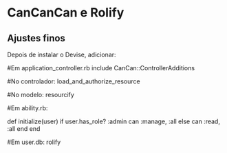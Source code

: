 CanCanCan e Rolify
==================

Ajustes finos
-------------

Depois de instalar o Devise, adicionar:

#Em application_controller.rb
include CanCan::ControllerAdditions

#No controlador:
load_and_authorize_resource

#No modelo:
resourcify

#Em ability.rb:

def initialize(user)
if user.has_role? :admin
  can :manage, :all
  else
    can :read, :all
end
end

#Em user.db:
rolify

